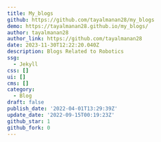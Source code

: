 ```yaml
---
title: My_blogs
github: https://github.com/tayalmanan28/my_blogs
demo: https://tayalmanan28.github.io/my_blogs/
author: tayalmanan28
author_link: https://github.com/tayalmanan28
date: 2023-11-30T12:22:20.040Z
description: Blogs Related to Robotics
ssg:
  - Jekyll
css: []
ui: []
cms: []
category:
  - Blog
draft: false
publish_date: '2022-04-01T13:29:39Z'
update_date: '2022-09-15T00:19:23Z'
github_star: 1
github_fork: 0
---
```

